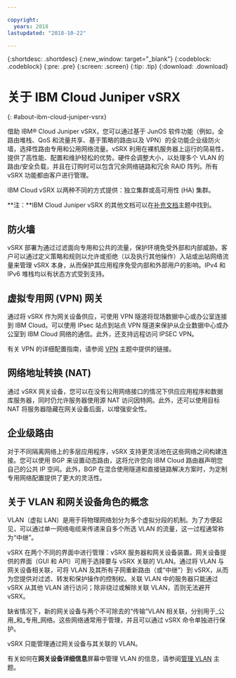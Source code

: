 ```yaml
---

copyright:
  years: 2018
lastupdated: "2018-10-22"

---
```


{:shortdesc: .shortdesc}
{:new_window: target="_blank"}
{:codeblock: .codeblock}
{:pre: .pre}
{:screen: .screen}
{:tip: .tip}
{:download: .download}

# 关于 IBM Cloud Juniper vSRX
{: #about-ibm-cloud-juniper-vsrx}

借助 IBM® Cloud Juniper vSRX，您可以通过基于 JunOS 软件功能（例如，全路由堆栈、QoS 和流量共享、基于策略的路由以及 VPN）的全功能企业级防火墙，选择性路由专用和公用网络流量。vSRX 利用在裸机服务器上运行的简易性，提供了高性能、配置和维护轻松的优势。硬件会调整大小，以处理多个 VLAN 的路由/安全负载，并且在订购时可以包含冗余网络链路和冗余 RAID 阵列。所有 vSRX 功能都由客户进行管理。

IBM Cloud vSRX 以两种不同的方式提供：独立集群或高可用性 (HA) 集群。

**注：**IBM Cloud Juniper vSRX 的其他文档可以在[补充文档](/docs/infrastructure/vsrx?topic=vsrx-supplemental-ibm-cloud-juniper-vsrx-documentation)主题中找到。

## 防火墙
vSRX 部署为通过过滤面向专用和公共的流量，保护环境免受外部和内部威胁。客户可以通过定义策略和规则以允许或拒绝（以及执行其他操作）入站或出站网络流量来管理 vSRX 本身，从而保护其应用程序免受内部和外部用户的影响。IPv4 和 IPv6 堆栈均以有状态方式受到支持。

## 虚拟专用网 (VPN) 网关
通过将 vSRX 作为网关设备供应，可使用 VPN 隧道将现场数据中心或办公室连接到 IBM Cloud。可以使用 IPsec 站点到站点 VPN 隧道来保护从企业数据中心或办公室到 IBM Cloud 网络的通信。此外，还支持远程访问 IPSEC VPN。

有关 VPN 的详细配置指南，请参阅 [VPN](/docs/infrastructure/vsrx?topic=vsrx-working-with-vpn#working-with-vpn) 主题中提供的链接。

## 网络地址转换 (NAT)
通过 vSRX 网关设备，您可以在没有公用网络接口的情况下供应应用程序和数据库服务器，同时仍允许服务器使用源 NAT 访问因特网。此外，还可以使用目标 NAT 将服务器隐藏在网关设备后面，以增强安全性。

## 企业级路由
对于不同隔离网络上的多层应用程序，vSRX 支持更灵活地在这些网络之间构建连接。您可以使用 BGP 来设置动态路由，这将允许您向 IBM Cloud 路由器声明您自己的公共 IP 空间。此外，BGP 在混合使用隧道和直接链路解决方案时，为定制专用网络配置提供了更大的灵活性。

## 关于 VLAN 和网关设备角色的概念
VLAN（虚拟 LAN）是用于将物理网络划分为多个虚拟分段的机制。为了方便起见，可以通过单一网络电缆来传递来自多个所选 VLAN 的流量，这一过程通常称为“中继”。

vSRX 在两个不同的界面中进行管理：vSRX 服务器和网关设备装置。网关设备提供的界面（GUI 和 API）可用于选择要与 vSRX 关联的 VLAN。通过将 VLAN 与网关设备相关联，可将 VLAN 及其所有子网重新路由（或“中继”）到 vSRX，从而为您提供对过滤、转发和保护操作的控制权。关联 VLAN 中的服务器只能通过 vSRX 从其他 VLAN 进行访问；除非绕过或解除关联 VLAN，否则无法避开 vSRX。

缺省情况下，新的网关设备与两个不可除去的“传输”VLAN 相关联，分别用于_公用_和_专用_网络。这些网络通常用于管理，并且可以通过 vSRX 命令单独进行保护。

vSRX 只能管理通过网关设备与其关联的 VLAN。

有关如何在**网关设备详细信息**屏幕中管理 VLAN 的信息，请参阅[管理 VLAN](/docs/infrastructure/vsrx?topic=vsrx-managing-ibm-vlans) 主题。
